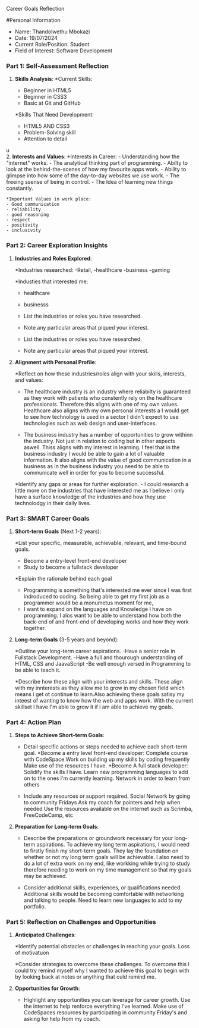 
 Career Goals Reflection

 #Personal Information

- Name: Thandolwethu Mbokazi
- Date: 19/07/2024
- Current Role/Position: Student
- Field of Interest: Software Development

### Part 1: Self-Assessment Reflection

1. **Skills Analysis**:
    *Current Skills:
      - Beginner in HTML5
      - Beginner in CSS3
      - Basic at Git and GitHub
    
    *Skills That Need Development:
     - HTML5 AND CSS3
     - Problem-Solving skill
     - Attention to detail
    
u    
2. **Interests and Values**:
    *Interests in Career:
    - Understanding how the "internet" works.
    - The analytical thinking part of programming.
    - Abilty to look at the behind-the-scenes of how my favourite apps work.
    - Ability to glimpse into how some of the day-to-day websites we use work.
    - The freeing ssense of being in control.
    - The Idea of learning new things constantly.

    *Important Values in work place:
    - Good communication
    - reliability
    - good reasoning
    - respect
    - positivity 
    - inclusivity



### Part 2: Career Exploration Insights

1. **Industries and Roles Explored**:
    
    *Industries researched:
       -Retail,
       -healthcare
       -business
       -gaming
    
    *Industies that interested me:
      - healthcare 
      - businesss 

    
    
    - List the industries or roles you have researched.
    - Note any particular areas that piqued your interest.

    - List the industries or roles you have researched.
    - Note any particular areas that piqued your interest.
2. **Alignment with Personal Profile**:
    
    *Reflect on how these industries/roles align with your skills, interests, and values:
      
      - The healthcare industry is an industry where reliabilty is guaranteed as they work with patients who constently rely on the healthcare professionals. Therefore this aligns with one of my own values. Healthcare also aligns with my  own personal interests a I would get to see how technology is used in a sector I didn't expect to use technologies such as web design and user-interfaces. 
   
      - The business industry has a number of opportunities to grow withinn the industry. Not just in relation to coding but in other aspects aswell. Thiss aligns with my interest in learning. I feel that in the business industry I would be able to gain a lot of valuable information. It also aligns with the value of good communication in a business as in the business industry you need to be able to communicate well in order for you to become successful.

    *Identify any gaps or areas for further exploration.
       - I could research a little more on the industries that have interested me as I believe I only have a surface knowledge of the industries and how they use technolodgy in their daily lives.

### Part 3: SMART Career Goals

1. **Short-term Goals** (Next 1-2 years):
    
    *List your specific, measurable, achievable, relevant, and time-bound goals.
     
      - Become a entry-level front-end developer
      - Study to become a fullstack developer
    
    *Explain the rationale behind each goal
     
     - Programming is something that's interested me ever since I was first indroduced to coding. So being able to get my first job as a programmer would be a monumetus moment for me, 
     - I want to expand on the languages and Knowledge I have on programming. I alos want to be able to understand how both the back-end of and front-end of developing works and how they work together. 

2. **Long-term Goals** (3-5 years and beyond):
    
    *Outline your long-term career aspirations.
     -Have a senior role in Fullstack Development. 
     -Have a full and thourough understanding of HTML, CSS and JaavaScript
     -Be well enough versed in Programming to be able to teach it.

    *Describe how these align with your interests and skills.
    These align with my innterests as they allow me to grow in my chosen field which means i get ot continue to learn.Also achieving these goals satisy my inteest of wanting to know how the web and apps work. With the current skillset I have I'm able to grow it if i am able to achieve my goals.

### Part 4: Action Plan

1. **Steps to Achieve Short-term Goals**:
    
    - Detail specific actions or steps needed to achieve each short-term goal.
      *Become a entry level front-end developer:
        Complete course with CodeSpace
        Work on building up my skills by coding frequently
        Make use of the resources I have.
      *Become A full stack developer:
        Solidify the skills I have.
        Learn new programming languages to add on to the ones i'm currently learning.
        Network in order to learn from others

       
     - Include any resources or support required.
         Social Network by going to community Fridays
         Ask my coach for pointers and help when needed 
         Use the resources available on the internet such as Scrimba, FreeCodeCamp, etc
       
     
2. **Preparation for Long-term Goals**:
    
    - Describe the preparations or groundwork necessary for your long-term aspirations.
        To achieve my long term aspirations, I would need to firstly finish my short-term goals. They lay the foundation on whether or not my long term goals will be achievable. I also need to do a lot of extra work on my end, like workking while trying to study therefore needing to work on my time management so that my goals may be achieved.

    - Consider additional skills, experiences, or qualifications needed.
        Additional skills would be becoming comfortable with networking and talking to people.
        Need to learn new languages to add to my portfolio.


### Part 5: Reflection on Challenges and Opportunities

1. **Anticipated Challenges**:
    
    *Identify potential obstacles or challenges in reaching your goals.
       Loss of motivatuon

    *Consider strategies to overcome these challenges.
        To overcome this I could try remind myself why I wanted to achieve this goal to begin with by looking back at notes or anything that culd remind me. 
     
2. **Opportunities for Growth**:
    
    - Highlight any opportunities you can leverage for career growth.
        Use the internet to help renforce everything I've learned.
        Make use of CodeSpaces resources by participating in community Friday's and asking for help from my coach.
    
    



